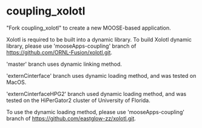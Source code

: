 coupling_xolotl
=====

"Fork coupling_xolotl" to create a new MOOSE-based application.

Xolotl is required to be built into a dynamic library.
To build Xolotl dynamic library, please use 'mooseApps-coupling' branch of https://github.com/ORNL-Fusion/xolotl.git.

'master' branch uses dynamic linking method.

'externCinterface' branch uses dynamic loading method, and was tested on MacOS.

'externCinterfaceHPG2' branch used dynamic loading method, and was tested on the HiPerGator2 cluster of University of Florida.

To use the dynamic loading method, please use 'mooseApps-coupling' branch of https://github.com/eastglow-zz/xolotl.git.
